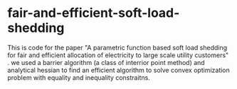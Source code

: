 # fair-and-efficient-soft-load-shedding

This is code for the paper "A parametric function based soft load shedding for fair and efficient allocation of electricity to large scale utility customers" . we used a barrier algorithm (a class of interrior point method) and analytical hessian to find an efficient algorithm to solve convex optimization problem with equality and inequality constraitns.
